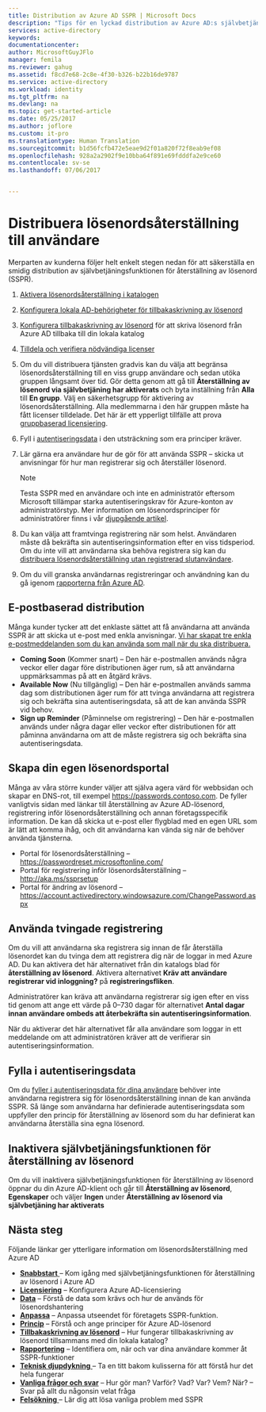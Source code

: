 ```yaml
---
title: Distribution av Azure AD SSPR | Microsoft Docs
description: "Tips för en lyckad distribution av Azure AD:s självbetjäningsfunktion för återställning av lösenord"
services: active-directory
keywords: 
documentationcenter: 
author: MicrosoftGuyJFlo
manager: femila
ms.reviewer: gahug
ms.assetid: f8cd7e68-2c8e-4f30-b326-b22b16de9787
ms.service: active-directory
ms.workload: identity
ms.tgt_pltfrm: na
ms.devlang: na
ms.topic: get-started-article
ms.date: 05/25/2017
ms.author: joflore
ms.custom: it-pro
ms.translationtype: Human Translation
ms.sourcegitcommit: b1d56fcfb472e5eae9d2f01a820f72f8eab9ef08
ms.openlocfilehash: 928a2a2902f9e10bba64f891e69fdddfa2e9ce60
ms.contentlocale: sv-se
ms.lasthandoff: 07/06/2017


---
```

# Distribuera lösenordsåterställning till användare
<a id="roll-out-password-reset-for-users" class="xliff"></a>

Merparten av kunderna följer helt enkelt stegen nedan för att säkerställa en smidig distribution av självbetjäningsfunktionen för återställning av lösenord (SSPR).

1. [Aktivera lösenordsåterställning i katalogen](active-directory-passwords-getting-started.md)
2. [Konfigurera lokala AD-behörigheter för tillbakaskrivning av lösenord](active-directory-passwords-how-it-works.md#active-directory-permissions)
3. [Konfigurera tillbakaskrivning av lösenord](active-directory-passwords-writeback.md#configuring-password-writeback) för att skriva lösenord från Azure AD tillbaka till din lokala katalog
4. [Tilldela och verifiera nödvändiga licenser](active-directory-passwords-licensing.md)
5. Om du vill distribuera tjänsten gradvis kan du välja att begränsa lösenordsåterställning till en viss grupp användare och sedan utöka gruppen långsamt över tid. Gör detta genom att gå till **Återställning av lösenord via självbetjäning har aktiverats** och byta inställning från **Alla** till **En grupp**. Välj en säkerhetsgrupp för aktivering av lösenordsåterställning. Alla medlemmarna i den här gruppen måste ha fått licenser tilldelade. Det här är ett ypperligt tillfälle att prova [gruppbaserad licensiering](active-directory-passwords-licensing.md#enable-group-or-user-based-licensing).
6. Fyll i [autentiseringsdata](active-directory-passwords-data.md) i den utsträckning som era principer kräver.
7. Lär gärna era användare hur de gör för att använda SSPR – skicka ut anvisningar för hur man registrerar sig och återställer lösenord.
    > [!NOTE]
    > Testa SSPR med en användare och inte en administratör eftersom Microsoft tillämpar starka autentiseringskrav för Azure-konton av administratörstyp. Mer information om lösenordsprinciper för administratörer finns i vår [djupgående artikel](active-directory-passwords-how-it-works.md).

8. Du kan välja att framtvinga registrering när som helst. Användaren måste då bekräfta sin autentiseringsinformation efter en viss tidsperiod. Om du inte vill att användarna ska behöva registrera sig kan du [distribuera lösenordsåterställning utan registrerad slutanvändare](active-directory-passwords-data.md).
9. Om du vill granska användarnas registreringar och användning kan du gå igenom [rapporterna från Azure AD](active-directory-passwords-reporting.md).

## E-postbaserad distribution
<a id="email-based-rollout" class="xliff"></a>

Många kunder tycker att det enklaste sättet att få användarna att använda SSPR är att skicka ut e-post med enkla anvisningar. [Vi har skapat tre enkla e-postmeddelanden som du kan använda som mall när du ska distribuera.](https://onedrive.live.com/?authkey=%21AD5ZP%2D8RyJ2Cc6M&id=A0B59A91C740AB16%2125063&cid=A0B59A91C740AB16)

* **Coming Soon** (Kommer snart) – Den här e-postmallen används några veckor eller dagar före distributionen äger rum, så att användarna uppmärksammas på att en åtgärd krävs.
* **Available Now** (Nu tillgänglig) – Den här e-postmallen används samma dag som distributionen äger rum för att tvinga användarna att registrera sig och bekräfta sina autentiseringsdata, så att de kan använda SSPR vid behov.
* **Sign up Reminder** (Påminnelse om registrering) – Den här e-postmallen används under några dagar eller veckor efter distributionen för att påminna användarna om att de måste registrera sig och bekräfta sina autentiseringsdata.

## Skapa din egen lösenordsportal
<a id="creating-your-own-password-portal" class="xliff"></a>

Många av våra större kunder väljer att själva agera värd för webbsidan och skapar en DNS-rot, till exempel https://passwords.contoso.com. De fyller vanligtvis sidan med länkar till återställning av Azure AD-lösenord, registrering inför lösenordsåterställning och annan företagsspecifik information. De kan då skicka ut e-post eller flygblad med en egen URL som är lätt att komma ihåg, och dit användarna kan vända sig när de behöver använda tjänsterna.

* Portal för lösenordsåterställning – https://passwordreset.microsoftonline.com/
* Portal för registrering inför lösenordsåterställning – http://aka.ms/ssprsetup
* Portal för ändring av lösenord – https://account.activedirectory.windowsazure.com/ChangePassword.aspx

## Använda tvingade registrering
<a id="using-enforced-registration" class="xliff"></a>

Om du vill att användarna ska registrera sig innan de får återställa lösenordet kan du tvinga dem att registrera dig när de loggar in med Azure AD. Du kan aktivera det här alternativet från din katalogs blad för **återställning av lösenord**. Aktivera alternativet **Kräv att användare registrerar vid inloggning?** på **registreringsfliken**.

Administratörer kan kräva att användarna registrerar sig igen efter en viss tid genom att ange ett värde på 0–730 dagar för alternativet **Antal dagar innan användare ombeds att återbekräfta sin autentiseringsinformation**.

När du aktiverar det här alternativet får alla användare som loggar in ett meddelande om att administratören kräver att de verifierar sin autentiseringsinformation.

## Fylla i autentiseringsdata
<a id="populate-authentication-data" class="xliff"></a>

Om du [fyller i autentiseringsdata för dina användare](active-directory-passwords-data.md) behöver inte användarna registrera sig för lösenordsåterställning innan de kan använda SSPR. Så länge som användarna har definierade autentiseringsdata som uppfyller den princip för återställning av lösenord som du har definierat kan användarna återställa sina egna lösenord.

## Inaktivera självbetjäningsfunktionen för återställning av lösenord
<a id="disabling-self-service-password-reset" class="xliff"></a>

Om du vill inaktivera självbetjäningsfunktionen för återställning av lösenord öppnar du din Azure AD-klient och går till **Återställning av lösenord**, **Egenskaper** och väljer **Ingen** under **Återställning av lösenord via självbetjäning har aktiverats**

## Nästa steg
<a id="next-steps" class="xliff"></a>

Följande länkar ger ytterligare information om lösenordsåterställning med Azure AD

* [**Snabbstart** ](active-directory-passwords-getting-started.md) – Kom igång med självbetjäningsfunktionen för återställning av lösenord i Azure AD 
* [**Licensiering**](active-directory-passwords-licensing.md) – Konfigurera Azure AD-licensiering
* [**Data**](active-directory-passwords-data.md) – Förstå de data som krävs och hur de används för lösenordshantering
* [**Anpassa**](active-directory-passwords-customize.md) – Anpassa utseendet för företagets SSPR-funktion.
* [**Princip**](active-directory-passwords-policy.md) – Förstå och ange principer för Azure AD-lösenord
* [**Tillbakaskrivning av lösenord**](active-directory-passwords-writeback.md) – Hur fungerar tillbakaskrivning av lösenord tillsammans med din lokala katalog?
* [**Rapportering**](active-directory-passwords-reporting.md) – Identifiera om, när och var dina användare kommer åt SSPR-funktioner
* [**Teknisk djupdykning** ](active-directory-passwords-how-it-works.md) – Ta en titt bakom kulisserna för att förstå hur det hela fungerar
* [**Vanliga frågor och svar**](active-directory-passwords-faq.md) – Hur gör man? Varför? Vad? Var? Vem? När? – Svar på allt du någonsin velat fråga
* [**Felsökning** ](active-directory-passwords-troubleshoot.md) – Lär dig att lösa vanliga problem med SSPR
